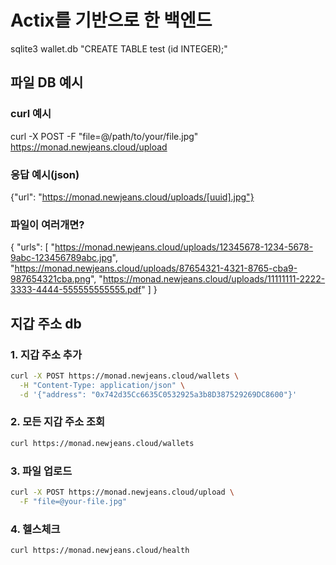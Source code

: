 # Actix를 기반으로 한 백엔드

sqlite3 wallet.db "CREATE TABLE test (id INTEGER);"

## 파일 DB 예시

### curl 예시
curl -X POST -F "file=@/path/to/your/file.jpg" https://monad.newjeans.cloud/upload

### 응답 예시(json)
{"url": "https://monad.newjeans.cloud/uploads/[uuid].jpg"}

### 파일이 여러개면?

{
  "urls": [
    "https://monad.newjeans.cloud/uploads/12345678-1234-5678-9abc-123456789abc.jpg",
    "https://monad.newjeans.cloud/uploads/87654321-4321-8765-cba9-987654321cba.png",
    "https://monad.newjeans.cloud/uploads/11111111-2222-3333-4444-555555555555.pdf"
  ]
}

## 지갑 주소 db

### 1. 지갑 주소 추가
```bash
curl -X POST https://monad.newjeans.cloud/wallets \
  -H "Content-Type: application/json" \
  -d '{"address": "0x742d35Cc6635C0532925a3b8D387529269DC8600"}'
```

### 2. 모든 지갑 주소 조회
```bash
curl https://monad.newjeans.cloud/wallets
```

### 3. 파일 업로드
```bash
curl -X POST https://monad.newjeans.cloud/upload \
  -F "file=@your-file.jpg"
```

### 4. 헬스체크
```bash
curl https://monad.newjeans.cloud/health
